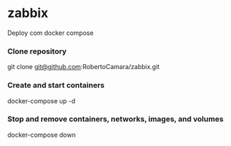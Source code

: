 # zabbix

Deploy com docker compose

### Clone repository
git clone git@github.com:RobertoCamara/zabbix.git

### Create and start containers
docker-compose up -d

### Stop and remove containers, networks, images, and volumes
docker-compose down
